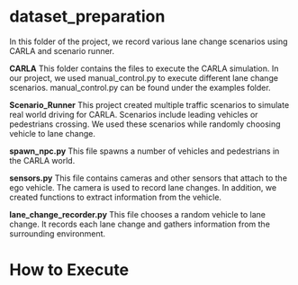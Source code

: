 # dataset_preparation
In this folder of the project, we record various lane change scenarios using CARLA and scenario runner. 

**CARLA** 
This folder contains the files to execute the CARLA simulation. In our project, we used manual_control.py to execute different lane change scenarios. 
manual_control.py can be found under the examples folder.

**Scenario_Runner**
This project created multiple traffic scenarios to simulate real world driving for CARLA. Scenarios include leading vehicles or pedestrians crossing. We used these scenarios while randomly choosing vehicle to lane change.

**spawn_npc.py**
This file spawns a number of vehicles and pedestrians in the CARLA world. 

**sensors.py**
This file contains cameras and other sensors that attach to the ego vehicle. The camera is used to record lane changes. In addition, we created functions to extract information from the vehicle.

**lane_change_recorder.py**
This file chooses a random vehicle to lane change. It records each lane change and gathers information from the surrounding environment. 

# How to Execute